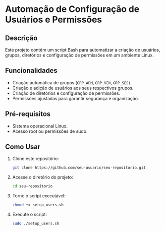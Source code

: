 # Automação de Configuração de Usuários e Permissões

## Descrição
Este projeto contém um script Bash para automatizar a criação de usuários, grupos, diretórios e configuração de permissões em um ambiente Linux.

## Funcionalidades
- Criação automática de grupos (`GRP_ADM`, `GRP_VEN`, `GRP_SEC`).
- Criação e adição de usuários aos seus respectivos grupos.
- Criação de diretórios e configuração de permissões.
- Permissões ajustadas para garantir segurança e organização.

## Pré-requisitos
- Sistema operacional Linux.
- Acesso root ou permissões de sudo.

## Como Usar
1. Clone este repositório:
   ```sh
   git clone https://github.com/seu-usuario/seu-repositorio.git
   ```
2. Acesse o diretório do projeto:
   ```sh
   cd seu-repositorio
   ```
3. Torne o script executável:
   ```sh
   chmod +x setup_users.sh
   ```
4. Execute o script:
   ```sh
   sudo ./setup_users.sh
   ```
